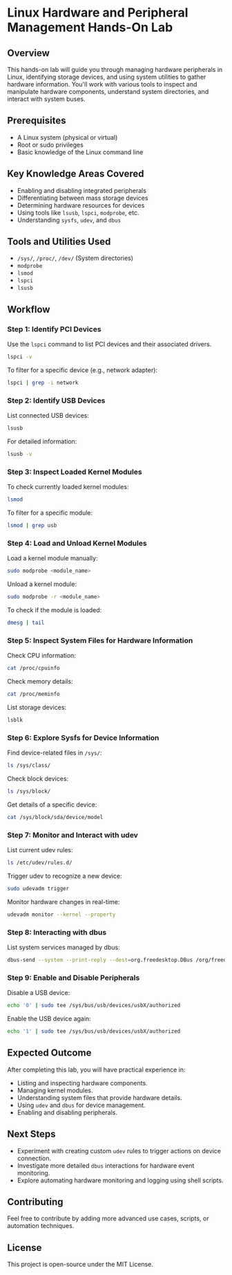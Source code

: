 


# Linux Hardware and Peripheral Management Hands-On Lab

## Overview
This hands-on lab will guide you through managing hardware peripherals in Linux, identifying storage devices, and using system utilities to gather hardware information. You'll work with various tools to inspect and manipulate hardware components, understand system directories, and interact with system buses.

## Prerequisites
- A Linux system (physical or virtual)
- Root or sudo privileges
- Basic knowledge of the Linux command line

## Key Knowledge Areas Covered
- Enabling and disabling integrated peripherals
- Differentiating between mass storage devices
- Determining hardware resources for devices
- Using tools like `lsusb`, `lspci`, `modprobe`, etc.
- Understanding `sysfs`, `udev`, and `dbus`

## Tools and Utilities Used
- `/sys/`, `/proc/`, `/dev/` (System directories)
- `modprobe`
- `lsmod`
- `lspci`
- `lsusb`

## Workflow

### Step 1: Identify PCI Devices
Use the `lspci` command to list PCI devices and their associated drivers.
```bash
lspci -v
```
To filter for a specific device (e.g., network adapter):
```bash
lspci | grep -i network
```

### Step 2: Identify USB Devices
List connected USB devices:
```bash
lsusb
```
For detailed information:
```bash
lsusb -v
```

### Step 3: Inspect Loaded Kernel Modules
To check currently loaded kernel modules:
```bash
lsmod
```
To filter for a specific module:
```bash
lsmod | grep usb
```

### Step 4: Load and Unload Kernel Modules
Load a kernel module manually:
```bash
sudo modprobe <module_name>
```
Unload a kernel module:
```bash
sudo modprobe -r <module_name>
```
To check if the module is loaded:
```bash
dmesg | tail
```

### Step 5: Inspect System Files for Hardware Information
Check CPU information:
```bash
cat /proc/cpuinfo
```
Check memory details:
```bash
cat /proc/meminfo
```
List storage devices:
```bash
lsblk
```

### Step 6: Explore Sysfs for Device Information
Find device-related files in `/sys/`:
```bash
ls /sys/class/
```
Check block devices:
```bash
ls /sys/block/
```
Get details of a specific device:
```bash
cat /sys/block/sda/device/model
```

### Step 7: Monitor and Interact with udev
List current udev rules:
```bash
ls /etc/udev/rules.d/
```
Trigger udev to recognize a new device:
```bash
sudo udevadm trigger
```
Monitor hardware changes in real-time:
```bash
udevadm monitor --kernel --property
```

### Step 8: Interacting with dbus
List system services managed by dbus:
```bash
dbus-send --system --print-reply --dest=org.freedesktop.DBus /org/freedesktop/DBus org.freedesktop.DBus.ListNames
```

### Step 9: Enable and Disable Peripherals
Disable a USB device:
```bash
echo '0' | sudo tee /sys/bus/usb/devices/usbX/authorized
```
Enable the USB device again:
```bash
echo '1' | sudo tee /sys/bus/usb/devices/usbX/authorized
```

## Expected Outcome
After completing this lab, you will have practical experience in:
- Listing and inspecting hardware components.
- Managing kernel modules.
- Understanding system files that provide hardware details.
- Using `udev` and `dbus` for device management.
- Enabling and disabling peripherals.

## Next Steps
- Experiment with creating custom `udev` rules to trigger actions on device connection.
- Investigate more detailed `dbus` interactions for hardware event monitoring.
- Explore automating hardware monitoring and logging using shell scripts.

## Contributing
Feel free to contribute by adding more advanced use cases, scripts, or automation techniques.

## License
This project is open-source under the MIT License.

